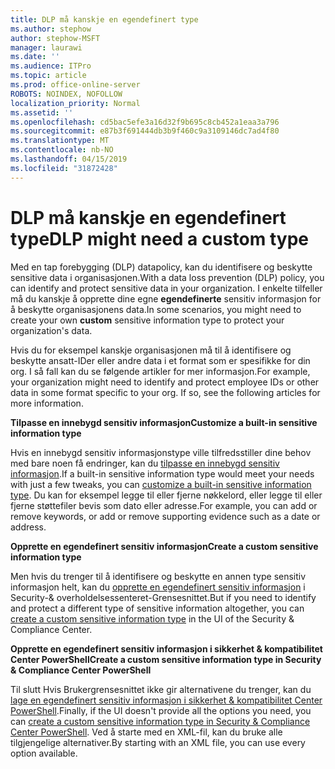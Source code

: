 ```yaml
---
title: DLP må kanskje en egendefinert type
ms.author: stephow
author: stephow-MSFT
manager: laurawi
ms.date: ''
ms.audience: ITPro
ms.topic: article
ms.prod: office-online-server
ROBOTS: NOINDEX, NOFOLLOW
localization_priority: Normal
ms.assetid: ''
ms.openlocfilehash: cd5bac5efe3a16d32f9b695c8cb452a1eaa3a796
ms.sourcegitcommit: e87b3f691444db3b9f460c9a3109146dc7ad4f80
ms.translationtype: MT
ms.contentlocale: nb-NO
ms.lasthandoff: 04/15/2019
ms.locfileid: "31872428"
---
```

# <a name="dlp-might-need-a-custom-type"></a><span data-ttu-id="ea23b-102">DLP må kanskje en egendefinert type</span><span class="sxs-lookup"><span data-stu-id="ea23b-102">DLP might need a custom type</span></span>

<span data-ttu-id="ea23b-103">Med en tap forebygging (DLP) datapolicy, kan du identifisere og beskytte sensitive data i organisasjonen.</span><span class="sxs-lookup"><span data-stu-id="ea23b-103">With a data loss prevention (DLP) policy, you can identify and protect sensitive data in your organization.</span></span> <span data-ttu-id="ea23b-104">I enkelte tilfeller må du kanskje å opprette dine egne **egendefinerte** sensitiv informasjon for å beskytte organisasjonens data.</span><span class="sxs-lookup"><span data-stu-id="ea23b-104">In some scenarios, you might need to create your own **custom** sensitive information type to protect your organization's data.</span></span>

<span data-ttu-id="ea23b-105">Hvis du for eksempel kanskje organisasjonen må til å identifisere og beskytte ansatt-IDer eller andre data i et format som er spesifikke for din org. I så fall kan du se følgende artikler for mer informasjon.</span><span class="sxs-lookup"><span data-stu-id="ea23b-105">For example, your organization might need to identify and protect employee IDs or other data in some format specific to your org. If so, see the following articles for more information.</span></span> 
  
 <span data-ttu-id="ea23b-106">**Tilpasse en innebygd sensitiv informasjon**</span><span class="sxs-lookup"><span data-stu-id="ea23b-106">**Customize a built-in sensitive information type**</span></span>
  
<span data-ttu-id="ea23b-107">Hvis en innebygd sensitiv informasjonstype ville tilfredsstiller dine behov med bare noen få endringer, kan du [tilpasse en innebygd sensitiv informasjon](https://docs.microsoft.com/en-us/office365/securitycompliance/customize-a-built-in-sensitive-information-type).</span><span class="sxs-lookup"><span data-stu-id="ea23b-107">If a built-in sensitive information type would meet your needs with just a few tweaks, you can [customize a built-in sensitive information type](https://docs.microsoft.com/en-us/office365/securitycompliance/customize-a-built-in-sensitive-information-type).</span></span> <span data-ttu-id="ea23b-108">Du kan for eksempel legge til eller fjerne nøkkelord, eller legge til eller fjerne støttefiler bevis som dato eller adresse.</span><span class="sxs-lookup"><span data-stu-id="ea23b-108">For example, you can add or remove keywords, or add or remove supporting evidence such as a date or address.</span></span>
  
 <span data-ttu-id="ea23b-109">**Opprette en egendefinert sensitiv informasjon**</span><span class="sxs-lookup"><span data-stu-id="ea23b-109">**Create a custom sensitive information type**</span></span>
  
<span data-ttu-id="ea23b-110">Men hvis du trenger til å identifisere og beskytte en annen type sensitiv informasjon helt, kan du [opprette en egendefinert sensitiv informasjon](https://docs.microsoft.com/en-us/office365/securitycompliance/create-a-custom-sensitive-information-type) i Security-& overholdelsessenteret-Grensesnittet.</span><span class="sxs-lookup"><span data-stu-id="ea23b-110">But if you need to identify and protect a different type of sensitive information altogether, you can [create a custom sensitive information type](https://docs.microsoft.com/en-us/office365/securitycompliance/create-a-custom-sensitive-information-type) in the UI of the Security & Compliance Center.</span></span> 
  
<span data-ttu-id="ea23b-111">**Opprette en egendefinert sensitiv informasjon i sikkerhet & kompatibilitet Center PowerShell**</span><span class="sxs-lookup"><span data-stu-id="ea23b-111">**Create a custom sensitive information type in Security & Compliance Center PowerShell**</span></span>

<span data-ttu-id="ea23b-112">Til slutt Hvis Brukergrensesnittet ikke gir alternativene du trenger, kan du [lage en egendefinert sensitiv informasjon i sikkerhet & kompatibilitet Center PowerShell](https://docs.microsoft.com/en-us/office365/securitycompliance/create-a-custom-sensitive-information-type-in-scc-powershell).</span><span class="sxs-lookup"><span data-stu-id="ea23b-112">Finally, if the UI doesn't provide all the options you need, you can [create a custom sensitive information type in Security & Compliance Center PowerShell](https://docs.microsoft.com/en-us/office365/securitycompliance/create-a-custom-sensitive-information-type-in-scc-powershell).</span></span> <span data-ttu-id="ea23b-113">Ved å starte med en XML-fil, kan du bruke alle tilgjengelige alternativer.</span><span class="sxs-lookup"><span data-stu-id="ea23b-113">By starting with an XML file, you can use every option available.</span></span>

    
